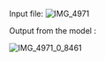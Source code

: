 Input file: 
![IMG_4971](https://github.com/priyanshukrsi/Urology_Strip_identification/assets/106902729/7b64e04e-6b44-4a66-ac06-aac4bb7e7c9c)


Output from the model :

![IMG_4971_0_8461](https://github.com/priyanshukrsi/Urology_Strip_identification/assets/106902729/cff4e01f-7224-4819-9ec6-e346b7c5c07e)

